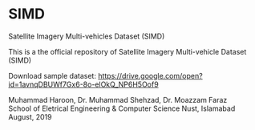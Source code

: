# SIMD
Satellite Imagery Multi-vehicles Dataset (SIMD)

This is a the official repository of Satellite Imagery Multi-vehicle Dataset (SIMD)

Download sample dataset: https://drive.google.com/open?id=1avnqDBUWf7Gx6-8o-elOkQ_NP6H5Oof9

Muhammad Haroon, Dr. Muhammad Shehzad, Dr. Moazzam Faraz  
School of Eletrical Engineering & Computer Science
Nust, Islamabad
August, 2019
